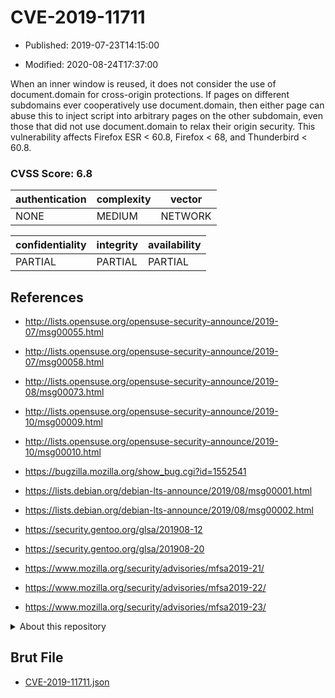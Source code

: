 # CVE-2019-11711

- Published: 2019-07-23T14:15:00

- Modified: 2020-08-24T17:37:00

When an inner window is reused, it does not consider the use of document.domain for cross-origin protections. If pages on different subdomains ever cooperatively use document.domain, then either page can abuse this to inject script into arbitrary pages on the other subdomain, even those that did not use document.domain to relax their origin security. This vulnerability affects Firefox ESR < 60.8, Firefox < 68, and Thunderbird < 60.8.

### CVSS Score: **6.8**

| authentication | complexity | vector |
| --- | --- | --- |
| NONE | MEDIUM | NETWORK |

| confidentiality | integrity | availability |
| --- | --- | --- |
| PARTIAL | PARTIAL | PARTIAL |

## References

* http://lists.opensuse.org/opensuse-security-announce/2019-07/msg00055.html

* http://lists.opensuse.org/opensuse-security-announce/2019-07/msg00058.html

* http://lists.opensuse.org/opensuse-security-announce/2019-08/msg00073.html

* http://lists.opensuse.org/opensuse-security-announce/2019-10/msg00009.html

* http://lists.opensuse.org/opensuse-security-announce/2019-10/msg00010.html

* https://bugzilla.mozilla.org/show_bug.cgi?id=1552541

* https://lists.debian.org/debian-lts-announce/2019/08/msg00001.html

* https://lists.debian.org/debian-lts-announce/2019/08/msg00002.html

* https://security.gentoo.org/glsa/201908-12

* https://security.gentoo.org/glsa/201908-20

* https://www.mozilla.org/security/advisories/mfsa2019-21/

* https://www.mozilla.org/security/advisories/mfsa2019-22/

* https://www.mozilla.org/security/advisories/mfsa2019-23/

<details>
<summary>About this repository</summary> 

  This repository is part of the project [Live Hack CVE](https://github.com/Live-Hack-CVE). Main website can be found [www.live-hack.org](https://www.live-hack.org) 
  
  Made by [Sn0wAlice](https://github.com/Sn0wAlice) for the people that care about security and need to have a feed of the latest CVEs. Hope you enjoy it, don't forget to star the repo and follow me on [Twitter](https://twitter.com/Sn0wAlice) and [Github](https://github.com/Sn0wAlice). And that is my [personnal website](https://www.alice-snow.me/)

  - [Home Page](https://github.com/Live-Hack-CVE)
  - [Framework](https://github.com/Live-Hack-CVE/cve-framework)
  - [CVE database](https://github.com/Live-Hack-CVE/full_database)
  - [Changelog](https://github.com/Live-Hack-CVE/Changelog)
</details>

## Brut File

* [CVE-2019-11711.json](https://raw.githubusercontent.com/Live-Hack-CVE/full_database/main/cves/2019/CVE-2019-11711.json)

